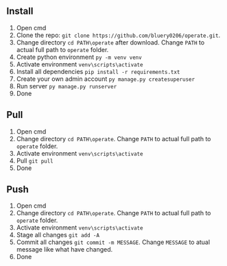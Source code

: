 ## Install
1. Open cmd
2. Clone the repo: `git clone https://github.com/bluery0206/operate.git`.
3. Change directory `cd PATH\operate` after download. Change `PATH` to actual full path to `operate` folder.
4. Create python environment `py -m venv venv`
5. Activate environment `venv\scripts\activate`
6. Install all dependencies `pip install -r requirements.txt`
7. Create your own admin account `py manage.py createsuperuser`
8. Run server `py manage.py runserver`
9. Done

## Pull
1. Open cmd
2. Change directory `cd PATH\operate`. Change `PATH` to actual full path to `operate` folder.
3. Activate environment `venv\scripts\activate`
4. Pull `git pull`
5. Done

## Push
1. Open cmd
2. Change directory `cd PATH\operate`. Change `PATH` to actual full path to `operate` folder.
3. Activate environment `venv\scripts\activate`
4. Stage all changes `git add -A`
5. Commit all changes `git commit -m MESSAGE`. Change `MESSAGE` to atual message like what have changed.
6. Done
